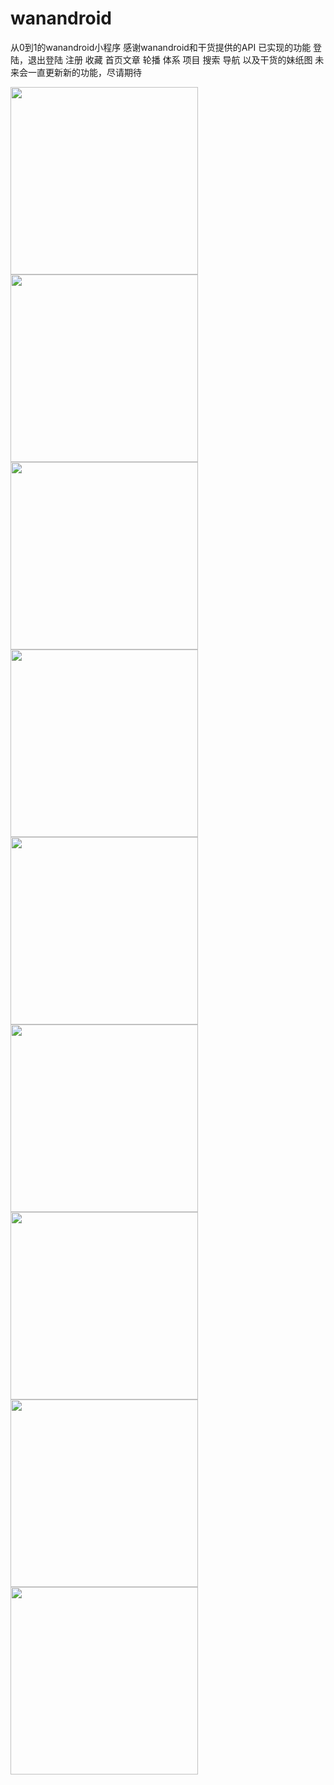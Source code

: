 # wanandroid
从0到1的wanandroid小程序
感谢wanandroid和干货提供的API
已实现的功能
登陆，退出登陆
注册
收藏
首页文章
轮播
体系
项目
搜索
导航
以及干货的妹纸图
未来会一直更新新的功能，尽请期待

<img src="./projectImage/0.jpg" width="300"/> <img src="./projectImage/1.jpg" width="300"/>
<img src="./projectImage/2.jpg" width="300"/> <img src="./projectImage/3.jpg" width="300"/>
<img src="./projectImage/4.jpg" width="300"/> <img src="./projectImage/5.jpg" width="300"/>
<img src="./projectImage/6.jpg" width="300"/> <img src="./projectImage/7.jpg" width="300"/>
<img src="./projectImage/8.jpg" width="300"/>
